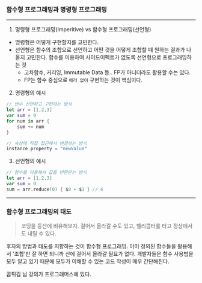 ### 함수형 프로그래밍과 명령형 프로그래밍
---

1. 명령형 프로그래밍(Imperitive) vs 함수형 프로그래밍(선언형)
- 명령형은 어떻게 구현할지를 고민한다.
- 선언형은 함수의 조합으로 선언하고 어떤 것을 어떻게 조합할 때 원하는 결과가 나올지 고민한다.
  함수를 이용하여 사이드이펙트가 없도록 선언형으로 프로그래밍하는 것
    + 고차함수, 커리잉, Immutable Data 등.. FP가 아니더라도 활용할 수는 있다.
    + FP는 함수 중심으로 `에러 없이` 구현하는 것이 핵심이다.

2. 명령형의 예시
```swift
// 변수 선언하고 구현하는 방식
let arr = [1,2,3]
var sum = 0
for num in arr {
    sum += num
}

// 속성에 직접 접근해서 변경하는 방식
instance.property = "newValue"
```

3. 선언형의 예시
```swift
// 함수를 이용해서 값을 반환받는 방식
let arr = [1,2,3]
var sum = 0
sum = arr.reduce(0) { $0 + $1 } // 6
```
---
### 함수형 프로그래밍의 태도

> 코딩을 등산에 비유해보자.
> 걸어서 올라갈 수도 있고, 헬리콥터를 타고 정상에서도 내릴 수 있다.

후자의 방법과 태도를 지향하는 것이 함수형 프로그래밍.
이미 정의된 함수들을 활용해서 '조합'만 잘 하면 되니까 산에 걸어서 올라갈 필요가 없다.
개발자들은 함수 사용법을 모두 알고 있기 때문에 모두가 이해할 수 있는 코드 작성이 매우 간단해진다.

곰튀김 님 강의가 프로그래머스에 있다.